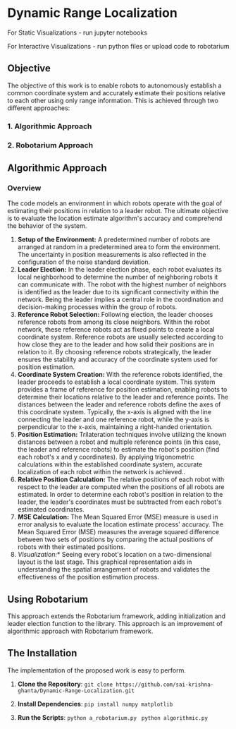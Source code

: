 # Dynamic Range Localization

For Static Visualizations - run jupyter notebooks


For Interactive Visualizations - run python files or upload code to robotarium


## Objective
The objective of this work is to enable robots to autonomously establish a common coordinate system and accurately estimate their positions relative to each other using only range information. This is achieved through two different approaches:

### 1. **Algorithmic Approach**
### 2. **Robotarium Approach**

## Algorithmic Approach

### Overview
The code models an environment in which robots operate with the goal of estimating their positions in relation to a leader robot. The ultimate objective is to evaluate the location estimate algorithm's accuracy and comprehend the behavior of the system.

 1. **Setup of the Environment:** A predetermined number of robots are arranged at random in a predetermined area to form the environment. The uncertainty in position measurements is also reflected in the configuration of the noise standard deviation.
 2. **Leader Election:** In the leader election phase, each robot evaluates its local neighborhood to determine the number of neighboring robots it can communicate with. The robot with the highest number of neighbors is identified as the leader due to its significant connectivity within the network. Being the leader implies a central role in the coordination and decision-making processes within the group of robots.
 3. **Reference Robot Selection:** Following election, the leader chooses reference robots from among its close neighbors. Within the robot network, these reference robots act as fixed points to create a local coordinate system.  Reference robots are usually selected according to how close they are to the leader and how solid their positions are in relation to it. By choosing reference robots strategically, the leader ensures the stability and accuracy of the coordinate system used for position estimation.
 4. **Coordinate System Creation:** With the reference robots identified, the leader proceeds to establish a local coordinate system. This system provides a frame of reference for position estimation, enabling robots to determine their locations relative to the leader and reference points. The distances between the leader and reference robots define the axes of this coordinate system. Typically, the x-axis is aligned with the line connecting the leader and one reference robot, while the y-axis is perpendicular to the x-axis, maintaining a right-handed orientation.
 5. **Position Estimation:** Trilateration techniques involve utilizing the known distances between a robot and multiple reference points (in this case, the leader and reference robots) to estimate the robot's position (find each robot's x and y coordinates). By applying trigonometric calculations within the established coordinate system, accurate localization of each robot within the network is achieved..
 6. **Relative Position Calculation:** The relative positions of each robot with respect to the leader are computed when the positions of all robots are estimated. In order to determine each robot's position in relation to the leader, the leader's coordinates must be subtracted from each robot's estimated coordinates.
 7. **MSE Calculation:** The Mean Squared Error (MSE) measure is used in error analysis to evaluate the location estimate process' accuracy. The Mean Squared Error (MSE) measures the average squared difference between two sets of positions by comparing the actual positions of robots with their estimated positions.
 8. *Visualization:** Seeing every robot's location on a two-dimensional layout is the last stage. This graphical representation aids in understanding the spatial arrangement of robots and validates the effectiveness of the position estimation process.

## Using Robotarium
This approach extends the Robotarium framework, adding initialization and leader election function to the library. This approach is an improvement of algorithmic approach with Robotarium framework. 

## The Installation
The implementation of the proposed work is easy to perform. 

1. **Clone the Repository**:
```git clone https://github.com/sai-krishna-ghanta/Dynamic-Range-Localization.git```

2. **Install Dependencies**:
```pip install numpy matplotlib```

3. **Run the Scripts**:
```python a_robotarium.py ```
```python algorithmic.py```


